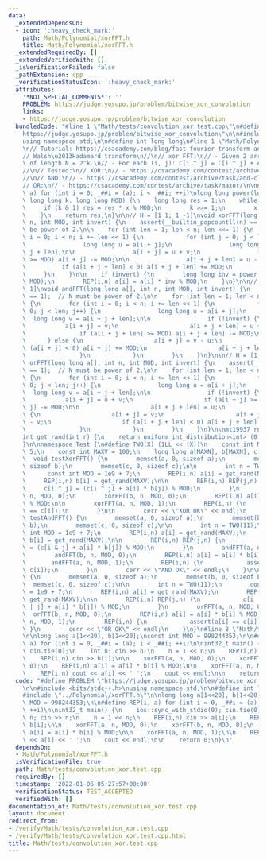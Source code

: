 ```yaml
---
data:
  _extendedDependsOn:
  - icon: ':heavy_check_mark:'
    path: Math/Polynomial/xorFFT.h
    title: Math/Polynomial/xorFFT.h
  _extendedRequiredBy: []
  _extendedVerifiedWith: []
  _isVerificationFailed: false
  _pathExtension: cpp
  _verificationStatusIcon: ':heavy_check_mark:'
  attributes:
    '*NOT_SPECIAL_COMMENTS*': ''
    PROBLEM: https://judge.yosupo.jp/problem/bitwise_xor_convolution
    links:
    - https://judge.yosupo.jp/problem/bitwise_xor_convolution
  bundledCode: "#line 1 \"Math/tests/convolution_xor.test.cpp\"\n#define PROBLEM \"\
    https://judge.yosupo.jp/problem/bitwise_xor_convolution\"\n\n#include <bits/stdc++.h>\n\
    using namespace std;\n\n#define int long long\n#line 1 \"Math/Polynomial/xorFFT.h\"\
    \n// Tutorial: https://csacademy.com/blog/fast-fourier-transform-and-variations-of-it\n\
    // Walsh\u2013Hadamard transform\n//\n// xor FFT:\n// - Given 2 arrays A and B\
    \ of length N = 2^k.\n// - For each (i, j): C[i ^ j] = C[i ^ j] + A[i] * B[j]\n\
    //\n// Tested:\n// XOR:\n// - https://csacademy.com/contest/archive/task/random_nim_generator/\n\
    //\n// AND:\n// - https://csacademy.com/contest/archive/task/and-closure\n//\n\
    // OR:\n// - https://csacademy.com/contest/archive/task/maxor/\n\n#define REP(i,\
    \ a) for (int i = 0, _##i = (a); i < _##i; ++i)\nlong long power(long long x,\
    \ long long k, long long MOD) {\n    long long res = 1;\n    while (k) {\n   \
    \     if (k & 1) res = res * x % MOD;\n        k >>= 1;\n        x = x * x % MOD;\n\
    \    }\n    return res;\n}\n\n// H = [1 1; 1 -1]\nvoid xorFFT(long long a[], int\
    \ n, int MOD, int invert) {\n    assert(__builtin_popcountll(n) == 1);  // N must\
    \ be power of 2.\n\n    for (int len = 1; len < n; len <<= 1) {\n        for (int\
    \ i = 0; i < n; i += len << 1) {\n            for (int j = 0; j < len; j++) {\n\
    \                long long u = a[i + j];\n                long long v = a[i +\
    \ j + len];\n\n                a[i + j] = u + v;\n                if (a[i + j]\
    \ >= MOD) a[i + j] -= MOD;\n\n                a[i + j + len] = u - v;\n      \
    \          if (a[i + j + len] < 0) a[i + j + len] += MOD;\n            }\n   \
    \     }\n    }\n\n    if (invert) {\n        long long inv = power(n, MOD - 2,\
    \ MOD);\n        REP(i,n) a[i] = a[i] * inv % MOD;\n    }\n}\n\n// H = [0 1; 1\
    \ 1]\nvoid andFFT(long long a[], int n, int MOD, int invert) {\n    assert(__builtin_popcountll(n)\
    \ == 1);  // N must be power of 2.\n\n    for (int len = 1; len < n; len <<= 1)\
    \ {\n        for (int i = 0; i < n; i += len << 1) {\n            for (int j =\
    \ 0; j < len; j++) {\n                long long u = a[i + j];\n              \
    \  long long v = a[i + j + len];\n\n                if (!invert) {\n         \
    \           a[i + j] = v;\n                    a[i + j + len] = u + v;\n     \
    \               if (a[i + j + len] >= MOD) a[i + j + len] -= MOD;\n          \
    \      } else {\n                    a[i + j] = v - u;\n                    if\
    \ (a[i + j] < 0) a[i + j] += MOD;\n                    a[i + j + len] = u;\n \
    \               }\n            }\n        }\n    }\n}\n\n// H = [1 1; 1 0]\nvoid\
    \ orFFT(long long a[], int n, int MOD, int invert) {\n    assert(__builtin_popcountll(n)\
    \ == 1);  // N must be power of 2.\n\n    for (int len = 1; len < n; len <<= 1)\
    \ {\n        for (int i = 0; i < n; i += len << 1) {\n            for (int j =\
    \ 0; j < len; j++) {\n                long long u = a[i + j];\n              \
    \  long long v = a[i + j + len];\n\n                if (!invert) {\n         \
    \           a[i + j] = u + v;\n                    if (a[i + j] >= MOD) a[i +\
    \ j] -= MOD;\n\n                    a[i + j + len] = u;\n                } else\
    \ {\n                    a[i + j] = v;\n                    a[i + j + len] = u\
    \ - v;\n                    if (a[i + j + len] < 0) a[i + j + len] += MOD;\n \
    \               }\n            }\n        }\n    }\n}\n\nmt19937 rng(chrono::steady_clock::now().time_since_epoch().count());\n\
    int get_rand(int r) {\n    return uniform_int_distribution<int> (0, r-1)(rng);\n\
    }\n\nnamespace Test {\n#define TWO(X) (1LL << (X))\n    const int MAXN = 1e5 +\
    \ 5;\n    const int MAXV = 100;\n    long long a[MAXN], b[MAXN], c[MAXN];\n  \
    \  void testXorFFT() {\n        memset(a, 0, sizeof a);\n        memset(b, 0,\
    \ sizeof b);\n        memset(c, 0, sizeof c);\n\n        int n = TWO(11);\n  \
    \      const int MOD = 1e9 + 7;\n        REP(i,n) a[i] = get_rand(MAXV);\n   \
    \     REP(i,n) b[i] = get_rand(MAXV);\n\n        REP(i,n) REP(j,n) {\n       \
    \     c[i ^ j] = (c[i ^ j] + a[i] * b[j]) % MOD;\n        }\n        xorFFT(a,\
    \ n, MOD, 0);\n        xorFFT(b, n, MOD, 0);\n        REP(i,n) a[i] = a[i] * b[i]\
    \ % MOD;\n\n        xorFFT(a, n, MOD, 1);\n        REP(i,n) {\n            assert(a[i]\
    \ == c[i]);\n        }\n\n        cerr << \"XOR OK\" << endl;\n    }\n\n    void\
    \ testAndFFT() {\n        memset(a, 0, sizeof a);\n        memset(b, 0, sizeof\
    \ b);\n        memset(c, 0, sizeof c);\n\n        int n = TWO(11);\n        const\
    \ int MOD = 1e9 + 7;\n        REP(i,n) a[i] = get_rand(MAXV);\n        REP(i,n)\
    \ b[i] = get_rand(MAXV);\n\n        REP(i,n) REP(j,n) {\n            c[i & j]\
    \ = (c[i & j] + a[i] * b[j]) % MOD;\n        }\n        andFFT(a, n, MOD, 0);\n\
    \        andFFT(b, n, MOD, 0);\n        REP(i,n) a[i] = a[i] * b[i] % MOD;\n \
    \       andFFT(a, n, MOD, 1);\n        REP(i,n) {\n            assert(a[i] ==\
    \ c[i]);\n        }\n        cerr << \"AND OK\" << endl;\n    }\n\n    void testOrFFT()\
    \ {\n        memset(a, 0, sizeof a);\n        memset(b, 0, sizeof b);\n      \
    \  memset(c, 0, sizeof c);\n\n        int n = TWO(11);\n        const int MOD\
    \ = 1e9 + 7;\n        REP(i,n) a[i] = get_rand(MAXV);\n        REP(i,n) b[i] =\
    \ get_rand(MAXV);\n\n        REP(i,n) REP(j,n) {\n            c[i | j] = (c[i\
    \ | j] + a[i] * b[j]) % MOD;\n        }\n        orFFT(a, n, MOD, 0);\n      \
    \  orFFT(b, n, MOD, 0);\n        REP(i,n) a[i] = a[i] * b[i] % MOD;\n        orFFT(a,\
    \ n, MOD, 1);\n        REP(i,n) {\n            assert(a[i] == c[i]);\n       \
    \ }\n        cerr << \"OR OK\" << endl;\n    }\n}\n#line 8 \"Math/tests/convolution_xor.test.cpp\"\
    \n\nlong long a[1<<20], b[1<<20];\nconst int MOD = 998244353;\n\n#define REP(i,\
    \ a) for (int i = 0, _##i = (a); i < _##i; ++i)\n\nint32_t main() {\n    ios::sync_with_stdio(0);\
    \ cin.tie(0);\n    int n; cin >> n;\n    n = 1 << n;\n    REP(i,n) cin >> a[i];\n\
    \    REP(i,n) cin >> b[i];\n\n    xorFFT(a, n, MOD, 0);\n    xorFFT(b, n, MOD,\
    \ 0);\n    REP(i,n) a[i] = a[i] * b[i] % MOD;\n\n    xorFFT(a, n, MOD, 1);\n\n\
    \    REP(i,n) cout << a[i] << ' ';\n    cout << endl;\n\n    return 0;\n}\n"
  code: "#define PROBLEM \"https://judge.yosupo.jp/problem/bitwise_xor_convolution\"\
    \n\n#include <bits/stdc++.h>\nusing namespace std;\n\n#define int long long\n\
    #include \"../Polynomial/xorFFT.h\"\n\nlong long a[1<<20], b[1<<20];\nconst int\
    \ MOD = 998244353;\n\n#define REP(i, a) for (int i = 0, _##i = (a); i < _##i;\
    \ ++i)\n\nint32_t main() {\n    ios::sync_with_stdio(0); cin.tie(0);\n    int\
    \ n; cin >> n;\n    n = 1 << n;\n    REP(i,n) cin >> a[i];\n    REP(i,n) cin >>\
    \ b[i];\n\n    xorFFT(a, n, MOD, 0);\n    xorFFT(b, n, MOD, 0);\n    REP(i,n)\
    \ a[i] = a[i] * b[i] % MOD;\n\n    xorFFT(a, n, MOD, 1);\n\n    REP(i,n) cout\
    \ << a[i] << ' ';\n    cout << endl;\n\n    return 0;\n}\n"
  dependsOn:
  - Math/Polynomial/xorFFT.h
  isVerificationFile: true
  path: Math/tests/convolution_xor.test.cpp
  requiredBy: []
  timestamp: '2022-01-06 05:27:57+08:00'
  verificationStatus: TEST_ACCEPTED
  verifiedWith: []
documentation_of: Math/tests/convolution_xor.test.cpp
layout: document
redirect_from:
- /verify/Math/tests/convolution_xor.test.cpp
- /verify/Math/tests/convolution_xor.test.cpp.html
title: Math/tests/convolution_xor.test.cpp
---
```

